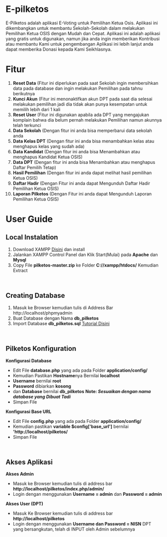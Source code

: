 # E-pilketos
E-Pilketos adalah aplikasi E-Voting untuk Pemilihan Ketua Osis. Aplikasi ini dikembangkan untuk membantu Sekolah-Sekolah dalam melakukan Pemilihan Ketua OSIS dengan Mudah dan Cepat. 
Aplikasi ini adalah aplikasi yang gratis untuk digunakan, namun jika anda ingin memberikan Kontribusi atau membantu Kami untuk pengembangan Aplikasi ini lebih lanjut anda dapat memberika Donasi kepada Kami Seikhlasnya.

# Fitur
<ol>
  <li><b>Reset Data</b> (Fitur ini diperlukan pada saat Sekolah ingin membersihkan data pada database dan ingin melakukan Pemilihan pada tahnu berikutnya</li>
  <li><b>Kunci Akun</b> (Fitur ini menonaktifkan akun DPT pada saat dia selesai melakukan pemilihan jadi dia tidak akan punya kesempatan untuk memilih lebih dari 1 kali</li>
  <li><b>Reset User</b> (Fitur ini digunakan apabila ada DPT yang mengajukan komplain bahwa dia belum pernah melakukan Pemilihan namun akunnya telah terkunci</li>
  <li><b>Data Sekolah</b> (Dengan fitur ini anda bisa memperbarui data sekolah anda</li>
  <li><b>Data Kelas DPT</b> (Dengan fitur ini anda bisa menambahkan kelas atau menghapus kelas yang sudah ada)</li>
  <li><b>Data Kandidat</b> (Dengan fitur ini anda bisa Menambahkan atau menghapus Kandidat Ketua OSIS)</li>
  <li><b>Data DPT</b> (Dengan fitur ini anda bisa Menambahkan atau menghapus Daftar Pemilih Tetap)</li>
  <li><b>Hasil Pemilihan</b> (Dengan fitur ini anda dapat melihat hasil pemilihan Ketua OSIS)</li>
  <li><b>Daftar Hadir</b> (Dengan Fitur ini anda dapat Mengunduh Daftar Hadir Pemilihan Ketua OSIS)</li>
  <li><b>Laporan Pilketos</b> (Dengan Fitur ini anda dapat Mengunduh Laporan Pemilihan Ketua OSIS)</li>
</ol>

# User Guide
<h2>Local Instalation</h2>
<ol>
	<li>Download XAMPP <a href="https://www.apachefriends.org/download.html" target="_blank">Disini</a> dan install</li>
	<li>Jalankan XAMPP Control Panel dan Klik Start(Mulai) pada <b>Apache</b> dan <b>Mysql</b></li>
	<li>Copy File <b>pilketos-master.zip</b> ke Folder <b>C://xampp/htdocs/</b> Kemudian Extract</li>
</ol>
<br/>
<h2>Creating Database</h2>
<ol>
	<li>Masuk ke Browser kemudian tulis di Address Bar http://localhost/phpmyadmin</li>
	<li>Buat Database dengan Nama <b>db_pilketos</b></li>
	<li>Import Database <b>db_pilketos.sql</b> <a href="https://www.domainesia.com/panduan/cara-import-database-mysql-di-phpmyadmin/" target="_blank">Tutorial Disini</a></li>
</ol>
<br/>
<h2>Pilketos Konfiguration</h2>
<b>Konfigurasi Database</b>
<ul>
	<li>Edit File <b>database.php</b> yang ada pada Folder <b>application/config/</b></li>
	<li>Kemudian Pastikan <b>Hostname</b>nya Bernilai <b>localhost</b></li>
	<li><b>Username</b> bernilai <b>root</b></li>
	<li><b>Password</b> dibiarkan <b>kosong</b></li>
	<li>dan <b>Database</b> bernilai <b>db_pilketos</b> <b>Note: <i>Sesuaikan dengan nama database yang Dibuat Tadi</i></b></li>
	<li>Simpan File</li>
		
</ul>
<b>Konfigurasi Base URL</b>
<ul>
	<li>Edit File <b>config.php</b> yang ada pada Folder <b>application/config/</b></li>
	<li>Kemudian pastikan <b>variable $config['base_url']</b> bernilai <b>'http://localhost/pilketos/</b></li>
	<li>Simpan File</li>
</ul>
<br/>
<h2>Akses Aplikasi</h2>
<b>Akses Admin</b>
<ul> 
	<li>Masuk ke Browser kemudian tulis di address bar <b>http://localhost/pilketos/index.php/admin/</b></li>
	<li>Login dengan menggunakan <b>Username = admin</b> dan <b>Password = admin</b></li> 
</ul>
<b>Akses User (DPT)</b>
<ul> 
	<li>Masuk Ke Browser kemudian tulis di address bar <b>http://localhost/pilketos</b></li>
	<li>Login dengan menggunakan <b>Username dan Password = NISN</b> DPT yang bersangkutan, telah di INPUT oleh Admin sebelumnya</li>
</ul>



